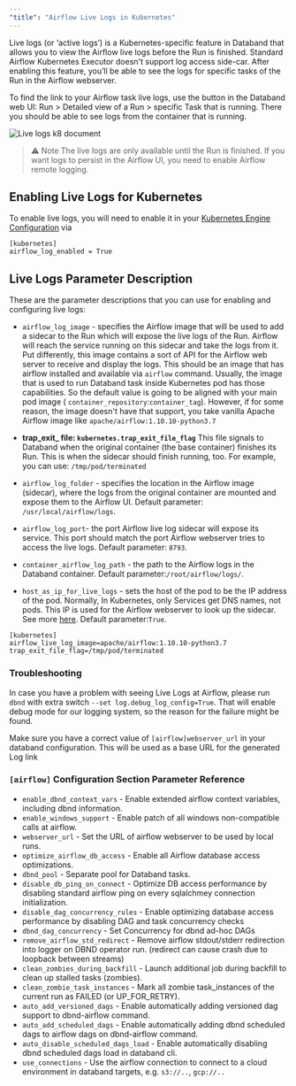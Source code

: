 ```yaml
---
"title": "Airflow Live Logs in Kubernetes"
---
```

Live logs (or ‘active logs’) is a Kubernetes-specific feature in Databand that allows you to view the Airflow live logs before the Run is finished. Standard Airflow Kubernetes Executor doesn't support log access side-car. After enabling this feature, you’ll be able to see the logs for specific tasks of the Run in the Airflow webserver.

To find the link to your Airflow task  live logs, use the button in the Databand web UI: Run > Detailed view of a Run > specific Task that is running. There you should be able to see logs from the container that is running.

![Live logs k8 document](https://files.readme.io/dc34c7c-Live-logs-k8-document.png)

>⚠️ Note
> The live logs are only available until the Run is finished. If you want logs to persist in the Airflow UI, you need to enable Airflow remote logging.

## Enabling Live Logs for Kubernetes

To enable live logs, you will need to enable it in your [Kubernetes Engine Configuration](doc:kubernetes-engine-configuration)  via
```
[kubernetes]
airflow_log_enabled = True
```


## Live Logs Parameter Description
These are the parameter descriptions that you can use for enabling and configuring live logs:

 * `airflow_log_image` - specifies the Airflow image that will be used to add a sidecar to the Run which will expose the live logs of the Run. Airflow will reach the service running on this sidecar and take the logs from it. Put differently, this image contains a sort of API for the Airflow web server to receive and display the logs. This should be an image that has airflow installed and available via `airflow` command. Usually, the image that is used to run Databand task inside Kubernetes pod has those capabilities. So the default value is going to be aligned with your main pod image ( `container_repository`:`container_tag`). However, if for some reason, the image doesn't have that support, you take vanilla Apache Airflow image like `apache/airflow:1.10.10-python3.7`

* **trap\_exit\_ file: `kubernetes.trap_exit_file_flag`**
This file signals to Databand when the original container (the base container) finishes its Run. This is when the sidecar should finish running, too.  For example, you can use: `/tmp/pod/terminated`

* `airflow_log_folder` - specifies the location in the Airflow image (sidecar), where the logs from the original container are mounted and expose them to the Airflow UI.
Default parameter: `/usr/local/airflow/logs`.

* `airflow_log_port`- the port Airflow live log sidecar will expose its service. This port should match the port Airflow webserver tries to access the live logs.
Default parameter: `8793`.

* `container_airflow_log_path` - the path to the Airflow logs in the Databand container.
Default parameter:`/root/airflow/logs/`.

* `host_as_ip_for_live_logs` - sets the host of the pod to be the IP address of the pod. Normally, In Kubernetes, only Services get DNS names, not pods. This IP is used for the Airflow webserver to look up the sidecar. See more [here](https://stackoverflow.com/questions/59258223/how-to-resolve-pod-hostnames-from-other-pods/59262628#59262628).
Default parameter:`True`.

```buildcfg
[kubernetes]
airflow_live_log_image=apache/airflow:1.10.10-python3.7
trap_exit_file_flag=/tmp/pod/terminated
```

### Troubleshooting

In case you have a problem with seeing Live Logs at Airflow, please run `dbnd` with extra switch `--set log.debug_log_config=True`. That will enable debug mode for our logging system, so the reason for the failure might be found.

Make sure you have a correct value of `[airflow]webserver_url` in your databand configuration. This will be used as a base URL for the generated Log link

### `[airflow]` Configuration Section Parameter Reference
- `enable_dbnd_context_vars` - Enable extended airflow context variables, including dbnd information.
- `enable_windows_support` - Enable patch of all windows non-compatible calls at airflow.
- `webserver_url` - Set the URL of airflow webserver to be used by local runs.
- `optimize_airflow_db_access` - Enable all Airflow database access optimizations.
- `dbnd_pool` - Separate pool for Databand tasks.
- `disable_db_ping_on_connect` - Optimize DB access performance by disabling standard airflow ping on every sqlalchmey connection initialization.
- `disable_dag_concurrency_rules` - Enable optimizing database access performance by disabling DAG and task concurrency checks
- `dbnd_dag_concurrency` - Set Concurrency for dbnd ad-hoc DAGs
- `remove_airflow_std_redirect` - Remove airflow stdout/stderr redirection into logger on DBND operator run. (redirect can cause crash due to loopback between streams)
- `clean_zombies_during_backfill` - Launch additional job during backfill to clean up stalled tasks (zombies).
- `clean_zombie_task_instances` - Mark all zombie task_instances of the current run as FAILED (or UP_FOR_RETRY).
- `auto_add_versioned_dags` - Enable automatically adding versioned dag support to dbnd-airflow command.
- `auto_add_scheduled_dags` - Enable automatically adding dbnd scheduled dags to airflow dags on dbnd-airflow command.
- `auto_disable_scheduled_dags_load` - Enable automatically disabling dbnd scheduled dags load in databand cli.
- `use_connections` - Use the airflow connection to connect to a cloud environment in databand targets, e.g. `s3://..`, `gcp://..`

